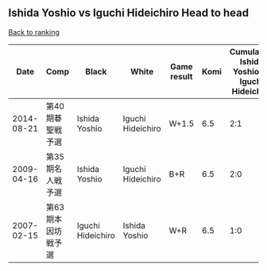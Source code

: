 ## Ishida Yoshio vs Iguchi Hideichiro Head to head

[Back to ranking](../../index.md)




| **Date** | **Comp** | **Black** | **White** | **Game result** | **Komi** | **Cumulative Ishida Yoshio vs Iguchi Hideichiro** | **Ishida Yoshio streak** | **Iguchi Hideichiro streak** | 
| --- | --- | --- | --- | --- | --- | --- | --- | --- |
| 2014-08-21 | 第40期碁聖戦予選 | Ishida Yoshio | Iguchi Hideichiro | W+1.5 | 6.5 | 2:1 | 0 | 1 | 
| 2009-04-16 | 第35期名人戦予選 | Ishida Yoshio | Iguchi Hideichiro | B+R | 6.5 | 2:0 | 2 | 0 | 
| 2007-02-15 | 第63期本因坊戦予選 | Iguchi Hideichiro | Ishida Yoshio | W+R | 6.5 | 1:0 | 1 | 0 |




